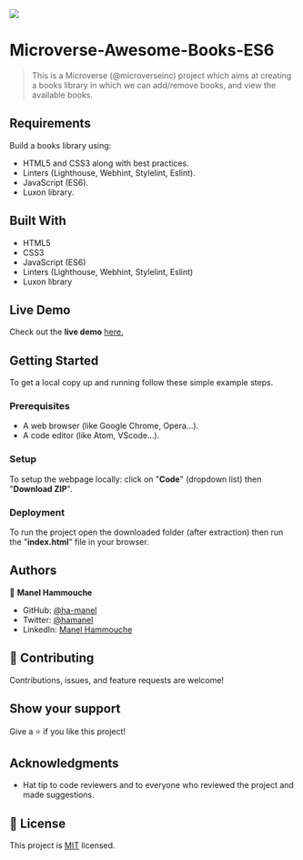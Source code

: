 ![](https://img.shields.io/badge/Microverse-blueviolet)

# Microverse-Awesome-Books-ES6

> This is a Microverse (@microverseinc) project which aims at creating a books library in which we can add/remove books, and view the available books.

## Requirements

Build a books library using:

- HTML5 and CSS3 along with best practices.
- Linters (Lighthouse, Webhint, Stylelint, Eslint).
- JavaScript (ES6).
- Luxon library.

## Built With

- HTML5
- CSS3
- JavaScript (ES6)
- Linters (Lighthouse, Webhint, Stylelint, Eslint)
- Luxon library

## Live Demo

Check out the **live demo** [here.](https://ha-manel.github.io/Microverse-Awesome-Books-ES6/)

## Getting Started

To get a local copy up and running follow these simple example steps.

### Prerequisites

- A web browser (like Google Chrome, Opera...).
- A code editor (like Atom, VScode...).

### Setup

To setup the webpage locally: click on "**Code**" (dropdown list) then "**Download ZIP**".

### Deployment

To run the project open the downloaded folder (after extraction) then run the "**index.html**" file in your browser.

## Authors

👤 **Manel Hammouche**

- GitHub: [@ha-manel](https://github.com/ha-manel)
- Twitter: [@hamanel](https://twitter.com/ha_manel_)
- LinkedIn: [Manel Hammouche](https://www.linkedin.com/in/manel-hammouche/)

## 🤝 Contributing

Contributions, issues, and feature requests are welcome!

## Show your support

Give a ⭐️ if you like this project!

## Acknowledgments

- Hat tip to code reviewers and to everyone who reviewed the project and made suggestions.

## 📝 License

This project is [MIT](./MIT.md) licensed.
